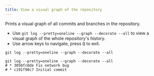 ```yaml
---
title: View a visual graph of the repository
---
```


Prints a visual graph of all commits and branches in the repository.

- Use `git log --pretty=oneline --graph --decorate --all` to view a visual graph of the whole repository's history.
- Use arrow keys to navigate, press <kbd>Q</kbd> to exit.

```shell
git log --pretty=oneline --graph --decorate --all
```

```shell
git log --pretty=oneline --graph --decorate --all
# * 3050fc0de Fix network bug
# * c191f90c7 Initial commit
```
